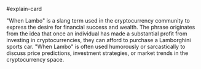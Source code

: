 #explain-card 

"When Lambo" is a slang term used in the cryptocurrency community to express the desire for financial success and wealth. The phrase originates from the idea that once an individual has made a substantial profit from investing in cryptocurrencies, they can afford to purchase a Lamborghini sports car. "When Lambo" is often used humorously or sarcastically to discuss price predictions, investment strategies, or market trends in the cryptocurrency space.